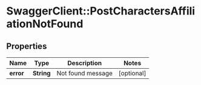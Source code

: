 # SwaggerClient::PostCharactersAffiliationNotFound

## Properties
Name | Type | Description | Notes
------------ | ------------- | ------------- | -------------
**error** | **String** | Not found message | [optional] 


